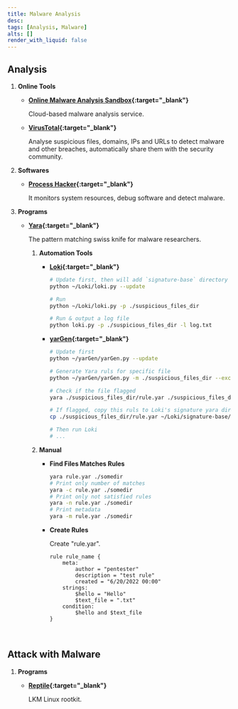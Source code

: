 ```yaml
---
title: Malware Analysis
desc: 
tags: [Analysis, Malware]
alts: []
render_with_liquid: false
---
```


## Analysis

1. **Online Tools**

    - **[Online Malware Analysis Sandbox](https://app.any.run/){:target="_blank"}**

        Cloud-based malware analysis service.

    - **[VirusTotal](https://www.virustotal.com/gui/home/upload){:target="_blank"}**

         Analyse suspicious files, domains, IPs and URLs to detect malware and other breaches, automatically share them with the security community.

2. **Softwares**

    - **[Process Hacker](https://processhacker.sourceforge.io/){:target="_blank"}**

        It monitors system resources, debug software and detect malware.

3. **Programs**

    - **[Yara](https://github.com/virustotal/yara){:target="_blank"}**

        The pattern matching swiss knife for malware researchers.

        1. **Automation Tools**

            - **[Loki](https://github.com/Neo23x0/Loki){:target="_blank"}**

                ```sh
                # Update first, then will add `signature-base` directory
                python ~/Loki/loki.py --update

                # Run
                python ~/Loki/loki.py -p ./suspicious_files_dir

                # Run & output a log file
                python loki.py -p ./suspicious_files_dir -l log.txt
                ```

            - **[yarGen](https://github.com/Neo23x0/yarGen){:target="_blank"}**

                 ```sh
                # Update first
                python ~/yarGen/yarGen.py --update

                # Generate Yara ruls for specific file
                python ~/yarGen/yarGen.py -m ./suspicious_files_dir --excludegood -o ./suspicious_files_dir/rule.yar

                # Check if the file flagged
                yara ./suspicious_files_dir/rule.yar ./suspicious_files_dir/somefile.php

                # If flagged, copy this ruls to Loki's signature yara directory
                cp ./suspicious_files_dir/rule.yar ~/Loki/signature-base/yara

                # Then run Loki
                # ...
                ```

        2. **Manual**

            - **Find Files Matches Rules**

                ```sh
                yara rule.yar ./somedir
                # Print only number of matches
                yara -c rule.yar ./somedir
                # Print only not satisfied rules 
                yara -n rule.yar ./somedir
                # Print metadata
                yara -m rule.yar ./somedir
                ```

            - **Create Rules**

                Create "rule.yar".

                ```
                rule rule_name {
                    meta:
                        author = "pentester"
                        description = "test rule"
                        created = "6/20/2022 00:00"
                    strings:
                        $hello = "Hello"
                        $text_file = ".txt"
                    condition:
                        $hello and $text_file
                }
                ```       

<br />

## Attack with Malware

1. **Programs**

    - **[Reptile](https://github.com/f0rb1dd3n/Reptile){:target="_blank"}**

        LKM Linux rootkit.
